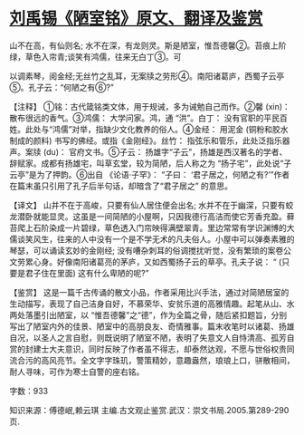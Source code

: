 # [刘禹锡《陋室铭》原文、翻译及鉴赏](https://www.vrrw.net/wx/14092.html)

山不在高，有仙则名; 水不在深，有龙则灵。斯是陋室，惟吾德馨②。苔痕上阶绿，草色入帘青;谈笑有鸿儒，往来无白丁③。可

以调素琴，阅金经;无丝竹之乱耳，无案牍之劳形④。南阳诸葛庐，西蜀子云亭⑤。孔子云：“何陋之有⑥?”

【注释】 ①铭：古代箴铭类文体，用于规诫，多为诫勉自己而作。②馨 (xin)： 散布很远的香气。③鸿儒： 大学问家。鸿，通 “洪”。白丁： 没有官职的平民百姓。此处与“鸿儒”对举，指缺少文化教养的俗人。④金经： 用泥金 (铜粉和胶水制成的颜料) 书写的佛经。或指《金刚经》。丝竹： 指弦乐和管乐，此处泛指乐器声。案牍 (du)： 官府文书。⑤子云： 扬雄字“子云”，扬雄是西汉著名的学者、辞赋家。成都有扬雄宅，叫草玄堂，较为简陋，后人称之为 “扬子宅”，此处说“子云亭”是为了押韵。⑥出自 《论语·子罕》： “子曰： ‘君子居之，何陋之有?’”作者在篇末虽只引用了孔子后半句话，却暗含了“君子居之” 的意思。



【译文】 山并不在于高峻，只要有仙人居住便会出名; 水并不在于幽深，只要有蛟龙潜卧就能显灵。这虽是一间简陋的小屋啊，只因我德行高洁而使它芳香充盈。藓苔爬上石阶染成一片碧绿，草色透入门帘映得满壁翠青。里边常常有学识渊博的大儒谈笑风生，往来的人中没有一个是不学无术的凡夫俗人。小屋中可以弹奏素雅的琴瑟，可以诵读玄妙的金刚经; 没有嘈杂刺耳的俗调搅扰听觉，没有繁琐的案卷公文劳累心身。好像南阳诸葛亮的茅庐，又如西蜀扬子云的草亭。孔夫子说： “ (只要是君子住在里面) 这有什么卑陋的呢?”

【鉴赏】 这是一篇千古传诵的散文小品，作者采用比兴手法，通过对简陋居室的生动描写，表现了自己洁身自好，不慕荣华、安贫乐道的高雅情趣。起笔从山、水两处落墨引出陋室，以 “惟吾德馨”之“德”，作为全篇之骨，随后紧扣题旨，分别写出了陋室内外的佳景、陋室中的高朋良友、奇情雅事。篇末收笔时以诸葛、扬雄自况，以圣人之言自慰，则既说明了陋室不陋，表明了失意文人自恃清高、孤芳自赏的封建士大夫意识，同时反映了作者虽不得志，却泰然达观，不愿与世俗权贵同流合污的高风亮节。全文字字珠玑，警策精妙，意趣盎然，琅琅上口，骈散相间，耐人寻味，可作为寒士自警的座右铭。

字数：933

知识来源：傅德岷,赖云琪 主编.古文观止鉴赏.武汉：崇文书局.2005.第289-290页.

